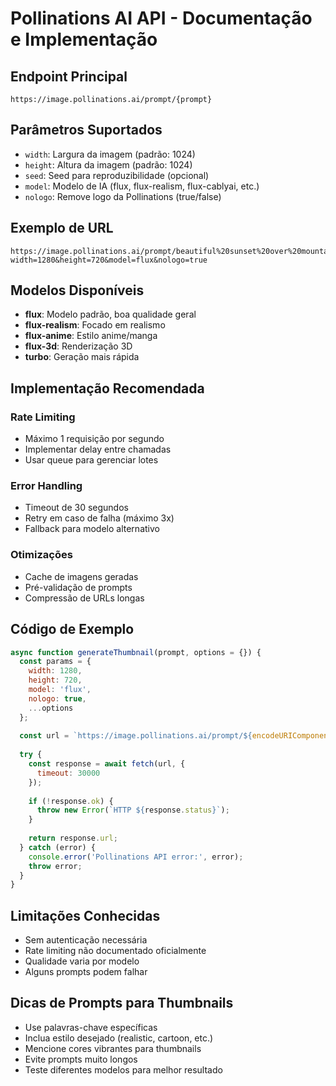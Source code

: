 # Pollinations AI API - Documentação e Implementação

## Endpoint Principal
```
https://image.pollinations.ai/prompt/{prompt}
```

## Parâmetros Suportados
- `width`: Largura da imagem (padrão: 1024)
- `height`: Altura da imagem (padrão: 1024)
- `seed`: Seed para reproduzibilidade (opcional)
- `model`: Modelo de IA (flux, flux-realism, flux-cablyai, etc.)
- `nologo`: Remove logo da Pollinations (true/false)

## Exemplo de URL
```
https://image.pollinations.ai/prompt/beautiful%20sunset%20over%20mountains?width=1280&height=720&model=flux&nologo=true
```

## Modelos Disponíveis
- **flux**: Modelo padrão, boa qualidade geral
- **flux-realism**: Focado em realismo
- **flux-anime**: Estilo anime/manga
- **flux-3d**: Renderização 3D
- **turbo**: Geração mais rápida

## Implementação Recomendada

### Rate Limiting
- Máximo 1 requisição por segundo
- Implementar delay entre chamadas
- Usar queue para gerenciar lotes

### Error Handling
- Timeout de 30 segundos
- Retry em caso de falha (máximo 3x)
- Fallback para modelo alternativo

### Otimizações
- Cache de imagens geradas
- Pré-validação de prompts
- Compressão de URLs longas

## Código de Exemplo
```javascript
async function generateThumbnail(prompt, options = {}) {
  const params = {
    width: 1280,
    height: 720,
    model: 'flux',
    nologo: true,
    ...options
  };
  
  const url = `https://image.pollinations.ai/prompt/${encodeURIComponent(prompt)}?${new URLSearchParams(params)}`;
  
  try {
    const response = await fetch(url, {
      timeout: 30000
    });
    
    if (!response.ok) {
      throw new Error(`HTTP ${response.status}`);
    }
    
    return response.url;
  } catch (error) {
    console.error('Pollinations API error:', error);
    throw error;
  }
}
```

## Limitações Conhecidas
- Sem autenticação necessária
- Rate limiting não documentado oficialmente
- Qualidade varia por modelo
- Alguns prompts podem falhar

## Dicas de Prompts para Thumbnails
- Use palavras-chave específicas
- Inclua estilo desejado (realistic, cartoon, etc.)
- Mencione cores vibrantes para thumbnails
- Evite prompts muito longos
- Teste diferentes modelos para melhor resultado